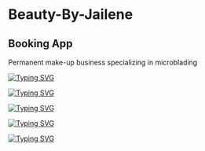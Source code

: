 # Beauty-By-Jailene
## Booking App
Permanent make-up business 
specializing in microblading


[![Typing SVG](https://readme-typing-svg.demolab.com/?lines=Developer%20Meroni;Delegations;Registration+Cal+Links+Routes;+Search+Mongo+Deployment)
](https://git.io/typing-svg)

[![Typing SVG](https://readme-typing-svg.demolab.com/?lines=Developer%20Karlie;Delegations;Controllers+SearchBar+Mongo;+Deployment+LoginForm)
](https://git.io/typing-svg)

[![Typing SVG](https://readme-typing-svg.demolab.com/?lines=Developer+Tara;Delegations;Models+ImageCSS+Mongo+Deployment+Routes+Styling)
](https://git.io/typing-svg)

[![Typing SVG](https://readme-typing-svg.demolab.com/?lines=Developer+Victor;Delegations;Models+Place+HeaderCSS+Styling)
](https://git.io/typing-svg)

[![Typing SVG](https://readme-typing-svg.demolab.com/?lines=Developer+Alejandro;Delegations;Models+User+LoginCSS+IndexCSS+Styling)
](https://git.io/typing-svg)

